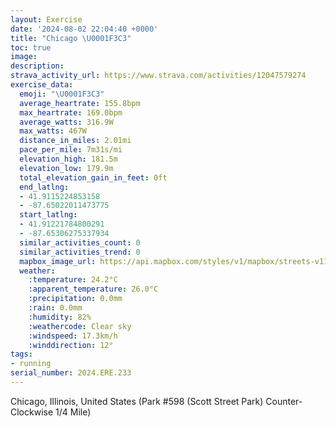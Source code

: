 ```yaml
---
layout: Exercise
date: '2024-08-02 22:04:40 +0000'
title: "Chicago \U0001F3C3"
toc: true
image:
description:
strava_activity_url: https://www.strava.com/activities/12047579274
exercise_data:
  emoji: "\U0001F3C3"
  average_heartrate: 155.8bpm
  max_heartrate: 169.0bpm
  average_watts: 316.9W
  max_watts: 467W
  distance_in_miles: 2.01mi
  pace_per_mile: 7m31s/mi
  elevation_high: 181.5m
  elevation_low: 179.9m
  total_elevation_gain_in_feet: 0ft
  end_latlng:
  - 41.9115224853158
  - -87.65022011473775
  start_latlng:
  - 41.91221784800291
  - -87.65306275337934
  similar_activities_count: 0
  similar_activities_trend: 0
  mapbox_image_url: https://api.mapbox.com/styles/v1/mapbox/streets-v11/static/path-5+787af2-1.0(g%7Bx~F%60l~uOCiBMc%40AMHOd%40i%40f%40u%40bAiB%40QAqBFqAFE%5C%3FMmPBm%40Cm%40BY%3Fu%40Bm%40GuAAqA%40MDKHEZFb%40Af%40BHBBB%40RCl%40%3FpADpBHVJJLHPFzAC%5EQLSD%5DEaDAYIWIKKGa%40KS%3Fm%40BYDQNIRGz%40CfBB%60%40DVP%5CNJ%5CFbAEZIJIHKH%5BB%5DEuCG%5BKUWQkAA_%40DKDKLK%5CEl%40%3Fb%40%40zABVHVNPLLRB%5ECh%40%40PGLEHMFQDg%40AyCCYKUe%40UYEM%3FYD_%40%40QJMTIb%40Cr%40%40bB%40XDNFJXZPDj%40%3Fl%40ENIRUHYBu%40CeCEUKQWQKCuBG%5BEOIIAcA%40a%40B_%40JKNCNDz%40BrCFlB%3Fx%40G%60%40DXCvAFdF%40%7CE),pin-s-s+e5b22e(-87.65137,41.91172),pin-s-f+89ae00(-87.64861999999997,41.91099999999997)/auto/800x800?access_token=pk.eyJ1Ijoiam9zaGJlY2ttYW4iLCJhIjoiY205eWR2aDd1MWZ6djJrbXc4a3M0bWZleiJ9.XiG9OWkNcZk2QzjJbxLB4A
  weather:
    :temperature: 24.2°C
    :apparent_temperature: 26.0°C
    :precipitation: 0.0mm
    :rain: 0.0mm
    :humidity: 82%
    :weathercode: Clear sky
    :windspeed: 17.3km/h
    :winddirection: 12°
tags:
- running
serial_number: 2024.ERE.233
---
```

Chicago, Illinois, United States (Park #598 (Scott Street Park) Counter-Clockwise 1/4 Mile)

